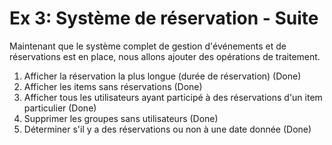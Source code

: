 Ex 3: Système de réservation - Suite
====================================

Maintenant que le système complet de gestion d'événements et de réservations est en place, nous allons ajouter des opérations de traitement.

1. Afficher la réservation la plus longue (durée de réservation) (Done)
2. Afficher les items sans réservations (Done)
3. Afficher tous les utilisateurs ayant participé à des réservations d'un item particulier (Done)
4. Supprimer les groupes sans utilisateurs (Done)
5. Déterminer s'il y a des réservations ou non à une date donnée (Done)

